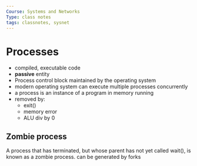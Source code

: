 ```yaml
---
Course: Systems and Networks
Type: class notes
tags: classnotes, sysnet
---
```


# Processes
- compiled, executable code
- **passive** entity
- Process control block maintained by the operating system 
- modern operating system can execute multiple processes concurrently
- a process is an instance of a program in memory running
- removed by:
	- exit()
	- memory error
	- ALU div by 0
## Zombie process
A process that has terminated, but whose parent has not yet called wait(), is known as a zombie process. can be generated by forks
